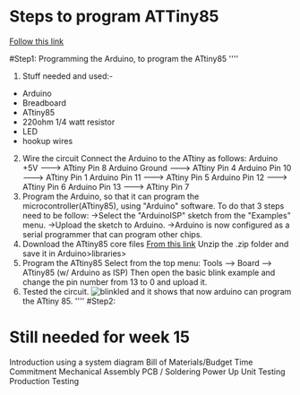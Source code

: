 # Steps to program ATTiny85

[Follow this link](https://quadmeup.com/attiny85-light-sensor-i2c-slave-device/)

#Step1: Programming the Arduino, to program the ATtiny85
''''
1. Stuff needed and used:-
- Arduino
- Breadboard
- ATtiny85 
- 220ohm 1/4 watt resistor
- LED
- hookup wires
2. Wire the circuit 
Connect the Arduino to the ATtiny as follows:
Arduino +5V      --->  ATtiny Pin 8
Arduino Ground   --->  ATtiny Pin 4
Arduino Pin 10   --->  ATtiny Pin 1
Arduino Pin 11   --->  ATtiny Pin 5
Arduino Pin 12   --->  ATtiny Pin 6
Arduino Pin 13   --->  ATtiny Pin 7
3. Program the Arduino, so that it can program the microcontroller(ATtiny85), using "Arduino" software. To do that 3 steps need to be follow: 
->Select the "ArduinoISP" sketch from the "Examples" menu.
->Upload the sketch to Arduino.
->Arduino is now configured as a serial programmer that can program other chips.
4. Download the ATtiny85 core files
[From this link](http://highlowtech.org/?p=1229)
Unzip the .zip folder and save it in Arduino>libraries>
5. Program the ATtiny85
Select from the top menu:
Tools --> Board --> ATtiny85 (w/ Arduino as ISP)
Then open the basic blink example and change the pin number from 13 to 0 and upload it.
6. Tested the circuit.
![blinkled](https://user-images.githubusercontent.com/43186746/48095922-f3dd6a00-e1e3-11e8-8093-7cb11453cb22.jpeg)
and it shows that now arduino can program the ATtiny 85.
''''
#Step2: 

# Still needed for week 15
Introduction using a system diagram
Bill of Materials/Budget
Time Commitment
Mechanical Assembly
PCB / Soldering
Power Up
Unit Testing
Production Testing
